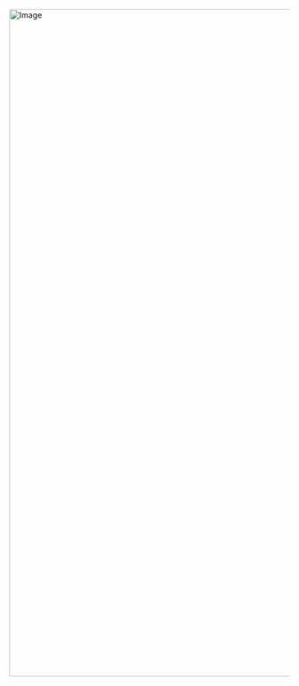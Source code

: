 <img width="2700" height="1200" alt="Image" src="https://github.com/user-attachments/assets/1739c499-28ee-4c69-9290-587bcf7b40c0" />
